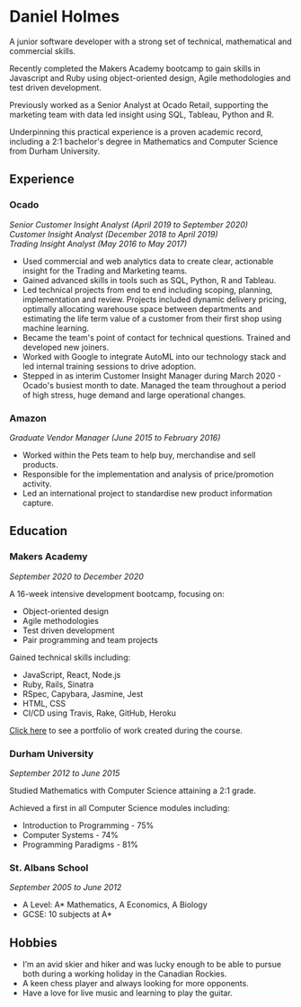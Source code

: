 # Daniel Holmes

A junior software developer with a strong set of technical, mathematical and commercial skills.

Recently completed the Makers Academy bootcamp to gain skills in Javascript and Ruby using object-oriented design, Agile methodologies and test driven development.

Previously worked as a Senior Analyst at Ocado Retail, supporting the marketing team with data led insight using SQL, Tableau, Python and R.

Underpinning this practical experience is a proven academic record, including a 2:1 bachelor's degree in Mathematics and Computer Science from Durham University.

## Experience

### Ocado
*Senior Customer Insight Analyst (April 2019 to September 2020)*  
*Customer Insight Analyst (December 2018 to April 2019)*  
*Trading Insight Analyst (May 2016 to May 2017)*  

- Used commercial and web analytics data to create clear, actionable insight for the Trading and Marketing teams.
- Gained advanced skills in tools such as SQL, Python, R and Tableau. 
- Led technical projects from end to end including scoping, planning, implementation and review. Projects included dynamic delivery pricing, optimally allocating warehouse space between departments and estimating the life term value of a customer from their first shop using machine learning.
- Became the team's point of contact for technical questions. Trained and developed new joiners.
- Worked with Google to integrate AutoML into our technology stack and led internal training sessions to drive adoption.
- Stepped in as interim Customer Insight Manager during March 2020 - Ocado's busiest month to date. Managed the team throughout a period of high stress, huge demand and large operational changes.

### Amazon 
*Graduate Vendor Manager (June 2015 to February 2016)*

- Worked within the Pets team to help buy, merchandise and sell products.
- Responsible for the implementation and analysis of price/promotion activity.
- Led an international project to standardise new product information capture.

## Education

### Makers Academy
*September 2020 to December 2020*

A 16-week intensive development bootcamp, focusing on:

 - Object-oriented design
 - Agile methodologies
 - Test driven development
 - Pair programming and team projects

 Gained technical skills including:
 - JavaScript, React, Node.js
 - Ruby, Rails, Sinatra 
 - RSpec, Capybara, Jasmine, Jest
 - HTML, CSS
 - CI/CD using Travis, Rake, GitHub, Heroku

[Click here](Portfolio.md) to see a portfolio of work created during the course.



### Durham University
*September 2012 to June 2015*

Studied Mathematics with Computer Science attaining a 2:1 grade.

Achieved a first in all Computer Science modules including:

 - Introduction to Programming - 75%  
 - Computer Systems - 74%  
 - Programming Paradigms - 81%  
 ### St. Albans School
 *September 2005 to June 2012*

- A Level: A* Mathematics, A Economics, A Biology  
- GCSE:   10 subjects at A*

## Hobbies

- I’m an avid skier and hiker and was lucky enough to be able to pursue both during a working holiday in the Canadian Rockies.
- A keen chess player and always looking for more opponents.
- Have a love for live music and learning to play the guitar.
